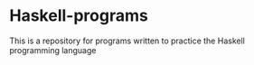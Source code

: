 # Haskell-programs

This is a repository for programs written to practice the Haskell programming language
